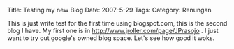Title: Testing my new Blog
Date: 2007-5-29
Tags: 
Category: Renungan

This is just write test for the first time using blogspot.com, this is the second blog I have. My first one is in http://www.jroller.com/page/JPrasojo . I just want to try out google's owned blog space. Let's see how good it woks.
